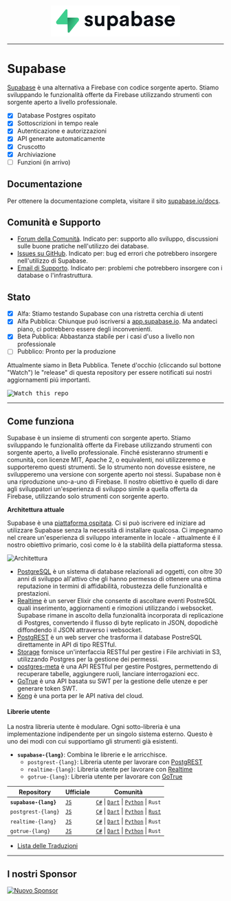 <p align="center">
  <img width="300" src="https://raw.githubusercontent.com/supabase/supabase/master/web/static/supabase-light-rounded-corner-background.svg"/>
</p>

---

# Supabase

[Supabase](https://supabase.io) è una alternativa a Firebase con codice sorgente aperto. Stiamo sviluppando le funzionalità offerte da Firebase utilizzando strumenti con sorgente aperto a livello professionale. 

- [x] Database Postgres ospitato
- [x] Sottoscrizioni in tempo reale
- [x] Autenticazione e autorizzazioni
- [x] API generate automaticamente
- [x] Cruscotto
- [x] Archiviazione
- [ ] Funzioni (in arrivo)

## Documentazione

Per ottenere la documentazione completa, visitare il sito [supabase.io/docs](https://supabase.io/docs).

## Comunità e Supporto

- [Forum della Comunità](https://github.com/supabase/supabase/discussions). Indicato per: supporto allo sviluppo, discussioni sulle buone pratiche nell'utilizzo dei database.
- [Issues su GitHub](https://github.com/supabase/supabase/issues). Indicato per: bug ed errori che potrebbero insorgere nell'utilizzo di Supabase.
- [Email di Supporto](https://supabase.io/docs/support#business-support). Indicato per: problemi che potrebbero insorgere con i database o l'infrastruttura.

## Stato

- [x] Alfa: Stiamo testando Supabase con una ristretta cerchia di utenti
- [x] Alfa Pubblica: Chiunque puó iscriversi a [app.supabase.io](https://app.supabase.io). Ma andateci piano, ci potrebbero essere degli inconvenienti.
- [x] Beta Pubblica: Abbastanza stabile per i casi d'uso a livello non professionale
- [ ] Pubblico: Pronto per la produzione

Attualmente siamo in Beta Pubblica. Tenete d'occhio (cliccando sul bottone "Watch") le "release" di questa repository per essere notificati sui nostri aggiornamenti piú importanti.

<kbd><img src="https://gitcdn.link/repo/supabase/supabase/master/web/static/watch-repo.gif" alt="Watch this repo"/></kbd>

---

## Come funziona

Supabase è un insieme di strumenti con sorgente aperto. Stiamo sviluppando le funzionalità offerte da Firebase utilizzando strumenti con sorgente aperto, a livello professionale. Finché esisteranno strumenti e comunità, con licenze MIT, Apache 2, o equivalenti, noi utilizzeremo e supporteremo questi strumenti. Se lo strumento non dovesse esistere, ne svilupperemo una versione con sorgente aperto noi stessi. Supabase non è una riproduzione uno-a-uno di Firebase. Il nostro obiettivo è quello di dare agli sviluppatori un'esperienza di sviluppo simile a quella offerta da Firebase, utilizzando solo strumenti con sorgente aperto.

**Architettura attuale**

Supabase è una [piattaforma ospitata](https://app.supabase.io). Ci si può iscrivere ed iniziare ad utilizzare Supabase senza la necessità di installare qualcosa. Ci impegnamo nel creare un'esperienza di sviluppo interamente in locale - attualmente é il nostro obiettivo primario, così come lo è la stabilità della piattaforma stessa.

![Architettura](https://supabase.io/assets/images/supabase-architecture-9050a7317e9ec7efb7807f5194122e48.png)

- [PostgreSQL](https://www.postgresql.org/) è un sistema di database relazionali ad oggetti, con oltre 30 anni di sviluppo all'attivo che gli hanno permesso di ottenere una ottima reputazione in termini di affidabilità, robustezza delle funzionalità e prestazioni.
- [Realtime](https://github.com/supabase/realtime) è un server Elixir che consente di ascoltare eventi PostreSQL quali inserimento, aggiornamenti e rimozioni utilizzando i websocket. Supabase rimane in ascolto della funzionalità incorporata di replicazione di Postgres, convertendo il flusso di byte replicato in JSON, dopodichè diffondendo il JSON attraverso i websocket.
- [PostgREST](http://postgrest.org/) è un web server che trasforma il database PostreSQL direttamente in API di tipo RESTful.
- [Storage](https://github.com/supabase/storage-api) fornisce un'interfaccia RESTful per gestire i File archiviati in S3, utilizzando Postgres per la gestione dei permessi. 
- [postgres-meta](https://github.com/supabase/postgres-meta) è una API RESTful per gestire Postgres, permettendo di recuperare tabelle, aggiungere ruoli, lanciare interrogazioni ecc.
- [GoTrue](https://github.com/netlify/gotrue) è una API basata su SWT per la gestione delle utenze e per generare token SWT.
- [Kong](https://github.com/Kong/kong) è una porta per le API nativa del cloud.

#### Librerie utente

La nostra libreria utente è modulare. Ogni sotto-libreria è una implementazione indipendente per un singolo sistema esterno. Questo è uno dei modi con cui supportiamo gli strumenti già esistenti.

- **`supabase-{lang}`**: Combina le librerie e le arricchisce.
  - `postgrest-{lang}`: Libreria utente per lavorare con [PostgREST](https://github.com/postgrest/postgrest)
  - `realtime-{lang}`: Libreria utente per lavorare con [Realtime](https://github.com/supabase/realtime)
  - `gotrue-{lang}`: Libreria utente per lavorare con [GoTrue](https://github.com/netlify/gotrue)

| Repository                  | Ufficiale                                         | Comunità                                                                                                                                                                                                                  |
| --------------------- | ------------------------------------------------ | -------------------------------------------------------------------------------------------------------------------------------------------------------------------------------------------------------------------------- |
| **`supabase-{lang}`** | [`JS`](https://github.com/supabase/supabase-js)  | [`C#`](https://github.com/supabase/supabase-csharp) \| [`Dart`](https://github.com/supabase/supabase-dart) \| [`Python`](https://github.com/supabase/supabase-py) \| `Rust`                                                |
| `postgrest-{lang}`    | [`JS`](https://github.com/supabase/postgrest-js) | [`C#`](https://github.com/supabase/postgrest-csharp) \| [`Dart`](https://github.com/supabase/postgrest-dart) \| [`Python`](https://github.com/supabase/postgrest-py) \| [`Rust`](https://github.com/supabase/postgrest-rs) |
| `realtime-{lang}`     | [`JS`](https://github.com/supabase/realtime-js)  | [`C#`](https://github.com/supabase/realtime-csharp) \| [`Dart`](https://github.com/supabase/realtime-dart) \| [`Python`](https://github.com/supabase/realtime-py) \| `Rust`                                                |
| `gotrue-{lang}`       | [`JS`](https://github.com/supabase/gotrue-js)    | [`C#`](https://github.com/supabase/gotrue-csharp) \| [`Dart`](https://github.com/supabase/gotrue-dart) \| [`Python`](https://github.com/supabase/gotrue-py) \| `Rust`                                                      |


- [Lista delle Traduzioni](/i18n/languages.md)

---

## I nostri Sponsor

[![Nuovo Sponsor](https://user-images.githubusercontent.com/10214025/90518111-e74bbb00-e198-11ea-8f88-c9e3c1aa4b5b.png)](https://github.com/sponsors/supabase)
